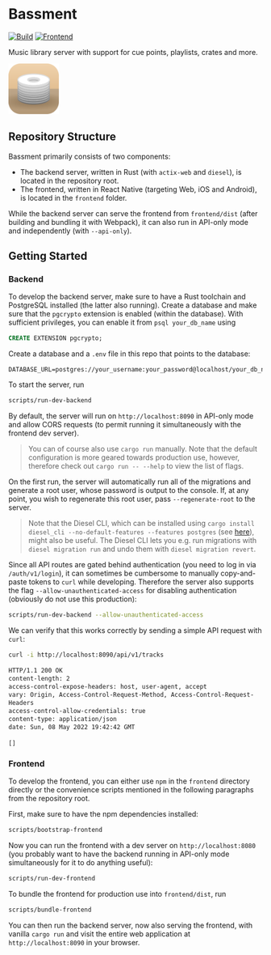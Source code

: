 # Bassment

[![Build](https://github.com/fwcd/bassment/actions/workflows/build.yml/badge.svg)](https://github.com/fwcd/bassment/actions/workflows/build.yml)
[![Frontend](https://github.com/fwcd/bassment/actions/workflows/frontend.yml/badge.svg)](https://github.com/fwcd/bassment/actions/workflows/frontend.yml)

Music library server with support for cue points, playlists, crates and more.

<img alt="Icon" src="icons/icon-rounded.svg" width="100">

## Repository Structure

Bassment primarily consists of two components:

- The backend server, written in Rust (with `actix-web` and `diesel`), is located in the repository root.
- The frontend, written in React Native (targeting Web, iOS and Android), is located in the `frontend` folder.

While the backend server can serve the frontend from `frontend/dist` (after building and bundling it with Webpack), it can also run in API-only mode and independently (with `--api-only`).

## Getting Started

### Backend

To develop the backend server, make sure to have a Rust toolchain and PostgreSQL installed (the latter also running). Create a database and make sure that the `pgcrypto` extension is enabled (within the database). With sufficient privileges, you can enable it from `psql your_db_name` using

```sql
CREATE EXTENSION pgcrypto;
```

Create a database and a `.env` file in this repo that points to the database:

```
DATABASE_URL=postgres://your_username:your_password@localhost/your_db_name
```

To start the server, run

```sh
scripts/run-dev-backend
```

By default, the server will run on `http://localhost:8090` in API-only mode and allow CORS requests (to permit running it simultaneously with the frontend dev server).

> You can of course also use `cargo run` manually. Note that the default configuration is more geared towards production use, however, therefore check out `cargo run -- --help` to view the list of flags.

On the first run, the server will automatically run all of the migrations and generate a root user, whose password is output to the console. If, at any point, you wish to regenerate this root user, pass `--regenerate-root` to the server.

> Note that the Diesel CLI, which can be installed using `cargo install diesel_cli --no-default-features --features postgres` (see [here](https://diesel.rs/guides/getting-started)), might also be useful. The Diesel CLI lets you e.g. run migrations with `diesel migration run` and undo them with `diesel migration revert`.

Since all API routes are gated behind authentication (you need to log in via `/auth/v1/login`), it can sometimes be cumbersome to manually copy-and-paste tokens to `curl` while developing. Therefore the server also supports the flag `--allow-unauthenticated-access` for disabling authentication (obviously do not use this production):

```sh
scripts/run-dev-backend --allow-unauthenticated-access
```

We can verify that this works correctly by sending a simple API request with `curl`:

```sh
curl -i http://localhost:8090/api/v1/tracks
```

```
HTTP/1.1 200 OK
content-length: 2
access-control-expose-headers: host, user-agent, accept
vary: Origin, Access-Control-Request-Method, Access-Control-Request-Headers
access-control-allow-credentials: true
content-type: application/json
date: Sun, 08 May 2022 19:42:42 GMT

[]
```

### Frontend

To develop the frontend, you can either use `npm` in the `frontend` directory directly or the convenience scripts mentioned in the following paragraphs from the repository root.

First, make sure to have the npm dependencies installed:

```sh
scripts/bootstrap-frontend
```

Now you can run the frontend with a dev server on `http://localhost:8080` (you probably want to have the backend running in API-only mode simultaneously for it to do anything useful):

```sh
scripts/run-dev-frontend
```

To bundle the frontend for production use into `frontend/dist`, run

```sh
scripts/bundle-frontend
```

You can then run the backend server, now also serving the frontend, with vanilla `cargo run` and visit the entire web application at `http://localhost:8090` in your browser.

<!-- TODO: Add instructions for mobile -->
